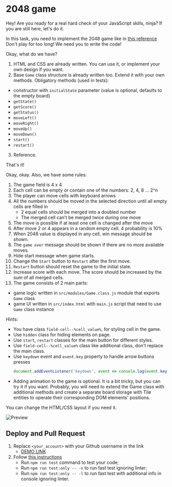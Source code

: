 # 2048 game

Hey! Are you ready for a real hard check of your JavaScript skills, ninja?
If you are still here, let's do it.

In this task, you need to implement the 2048 game like in [this reference](https://play2048.co/)
Don't play for too long! We need you to write the code!

Okay, what do we have?
1) HTML and CSS are already written. You can use it, or implement your own design if you want.
2) Base `Game` class structure is already written too. Extend it with your own methods. Obligatory methods (used in tests):
  - constructor with `initialState` parameter (value is optional, defaults to the empty board)
  - `getState()`
  - `getScore()`
  - `getStatus()`
  - `moveLeft()`
  - `moveRight()`
  - `moveUp()`
  - `moveDown()`
  - `start()`
  - `restart()`

3) Reference.

That's it!

Okay, okay. Also, we have some rules:
1) The game field is 4 x 4
2) Each cell can be empty or contain one of the numbers: 2, 4, 8 ... 2^n
3) The player can move cells with keyboard arrows
4) All the numbers should be moved in the selected direction until all empty cells are filled in
   - 2 equal cells should be merged into a doubled number
   - The merged cell can’t be merged twice during one move
5) The move is possible if at least one cell is changed after the move
6) After move 2 or 4 appears in a random empty cell. 4 probability is 10%
7) When 2048 value is displayed in any cell, win message should be shown.
8) The `game over` message should be shown if there are no more available moves.
9) Hide start message when game starts.
10) Change the `Start` button to `Restart` after the first move.
11) `Restart` button should reset the game to the initial state.
12) Increase score with each move. The score should be increased by the sum of all merged cells.
13) The game consists of 2 main parts:
  - game logic written in `src/modules/Game.class.js` module that exports `Game` class
  - game UI written in `src/index.html` with `main.js` script that need to use `Game` class instance

Hints:
- You have class `field-cell--%cell_value%`, for styling cell in the game.
- Use `hidden` class for hiding elements on page.
- Use `start`, `restart` classes for the main button for different styles.
- Use `field-cell--%cell_value%` class like additional class, don't replace the main class.
- Use `keydown` event and `event.key` property to handle arrow buttons presses
    ```js
    document.addEventListener('keydown', event => console.log(event.key));
    ```
- Adding animation to the game is optional. It is a bit tricky, but you can try it if you want. Probably, you will need to extend the Game class with additional methods and create a separate board storage with Tile entities to operate their corresponding DOM elements' positions.

You can change the HTML/CSS layout if you need it.

![Preview](./src/images/reference.png)

## Deploy and Pull Request

1. Replace `<your_account>` with your Github username in the link
    - [DEMO LINK](https://hardixxxxx.github.io/js_2048_game/)
2. Follow [this instructions](https://mate-academy.github.io/layout_task-guideline/)
    - Run `npm run test` command to test your code;
    - Run `npm run test:only -- -n` to run fast test ignoring linter;
    - Run `npm run test:only -- -l` to run fast test with additional info in console ignoring linter.

